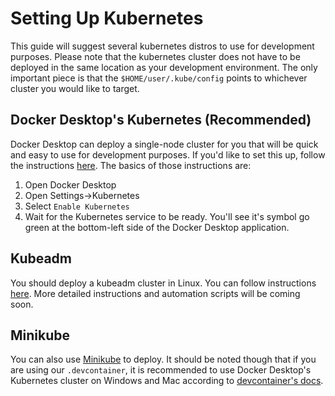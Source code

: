 # Setting Up Kubernetes
This guide will suggest several kubernetes distros to use for development purposes. Please note that the kubernetes cluster does not have to be deployed in the same location as your development environment. The only important piece is that the `$HOME/user/.kube/config` points to whichever cluster you would like to target.

## Docker Desktop's Kubernetes (Recommended)
Docker Desktop can deploy a single-node cluster for you that will be quick and easy to use for development purposes. If you'd like to set this up, follow the instructions [here](https://docs.docker.com/desktop/kubernetes/#:~:text=Docker%20Desktop%20includes%20a%20standalone%20Kubernetes%20server%20and,local%20system%2C%20and%20is%20only%20for%20local%20testing.). The basics of those instructions are:
1. Open Docker Desktop
2. Open Settings->Kubernetes
3. Select `Enable Kubernetes`
4. Wait for the Kubernetes service to be ready. You'll see it's symbol go green at the bottom-left side of the Docker Desktop application.

## Kubeadm
You should deploy a kubeadm cluster in Linux. You can follow instructions [here](https://kubernetes.io/docs/setup/production-environment/tools/kubeadm/install-kubeadm/). More detailed instructions and automation scripts will be coming soon.

## Minikube
You can also use [Minikube](https://minikube.sigs.k8s.io/docs/start/) to deploy. It should be noted though that if you are using our `.devcontainer`, it is recommended to use Docker Desktop's Kubernetes cluster on Windows and Mac according to [devcontainer's docs](https://github.com/Microsoft/vscode-dev-containers/tree/main/containers/kubernetes-helm#a-note-on-minkube-or-otherwise-using-a-local-cluster).
